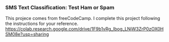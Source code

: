 ### SMS Text Classification: Test Ham or Spam
This projece comes from freeCodeCamp. I complete this project following the instructions for your reference. 
https://colab.research.google.com/drive/1F9b1vRg_Ibog_LNjW3ZrP0zOX0HSM08e?usp=sharing
